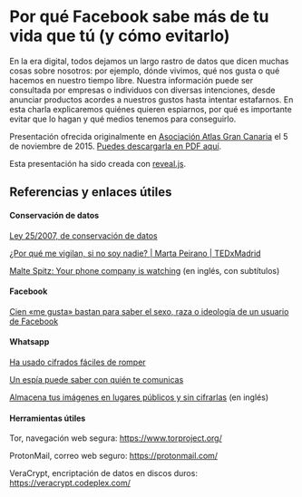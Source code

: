 # Por qué Facebook sabe más de tu vida que tú (y cómo evitarlo)

En la era digital, todos dejamos un largo rastro de datos que dicen muchas cosas sobre nosotros: por ejemplo, dónde vivimos, qué nos gusta o qué hacemos en nuestro tiempo libre. Nuestra información puede ser consultada por empresas o individuos con diversas intenciones, desde anunciar productos acordes a nuestros gustos hasta intentar estafarnos. En esta charla explicaremos quiénes quieren espiarnos, por qué es importante evitar que lo hagan y qué medios tenemos para conseguirlo.

Presentación ofrecida originalmente en
[Asociación Atlas Gran Canaria](https://www.facebook.com/asociacionatlasgrancanaria) el 5 de noviembre de 2015. [Puedes descargarla en PDF aquí](https://github.com/unpollito/lodefacebook/blob/master/presentacion.pdf).

Esta presentación ha sido creada con [reveal.js](https://github.com/hakimel/reveal.js).

## Referencias y enlaces útiles

#### Conservación de datos

[Ley 25/2007, de conservación de datos](https://www.boe.es/buscar/act.php?id=BOE-A-2007-18243)

[¿Por qué me vigilan, si no soy nadie? | Marta Peirano | TEDxMadrid](https://www.youtube.com/watch?v=NPE7i8wuupk)

[Malte Spitz: Your phone company is watching](https://www.ted.com/talks/malte_spitz_your_phone_company_is_watching?language=es) (en inglés, con subtítulos)

#### Facebook

[Cien «me gusta» bastan para saber el sexo, raza o ideología de un usuario de Facebook](http://esmateria.com/2013/03/11/cien-me-gusta-bastan-para-saber-el-sexo-raza-o-ideologia-de-un-usuario-de-facebook/)

#### Whatsapp

[Ha usado cifrados fáciles de romper](http://www.abc.es/tecnologia/moviles-aplicaciones/20131117/abci-seguridad-whatsapp-201311151558.html)

[Un espía puede saber con quién te comunicas](http://www.malavida.com/noticias/una-investigacion-descubre-que-guarda-whatsapp-de-tus-comunicaciones-005688)

[Almacena tus imágenes en lugares públicos y sin cifrarlas](http://mattsevely.com/whatsapp-stores-your-pictures-on-public-servers-without-encryption/) (en inglés)

#### Herramientas útiles

Tor, navegación web segura: https://www.torproject.org/

ProtonMail, correo web seguro: https://protonmail.com/

VeraCrypt, encriptación de datos en discos duros: https://veracrypt.codeplex.com/